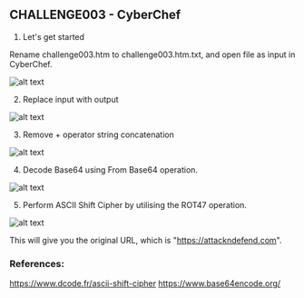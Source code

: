 
## CHALLENGE003 - CyberChef

1. Let's get started 

Rename challenge003.htm to challenge003.htm.txt, and open file as input in CyberChef.

![alt text](https://github.com/ATTACKnDEFEND/Deobfuscation-Challenges/blob/main/challenge003/solution/images/C3-1.png)

2. Replace input with output

![alt text](https://github.com/ATTACKnDEFEND/Deobfuscation-Challenges/blob/main/challenge003/solution/images/C3-2.png)

3. Remove + operator string concatenation

![alt text](https://github.com/ATTACKnDEFEND/Deobfuscation-Challenges/blob/main/challenge003/solution/images/C3-3.png)

4. Decode Base64 using From Base64 operation.

![alt text](https://github.com/ATTACKnDEFEND/Deobfuscation-Challenges/blob/main/challenge003/solution/images/C3-3.png)

5. Perform ASCII Shift Cipher by utilising the ROT47 operation.

![alt text](https://github.com/ATTACKnDEFEND/Deobfuscation-Challenges/blob/main/challenge003/solution/images/C3-3.png)

This will give you the original URL, which is "https://attackndefend.com".

### References:
https://www.dcode.fr/ascii-shift-cipher
https://www.base64encode.org/

